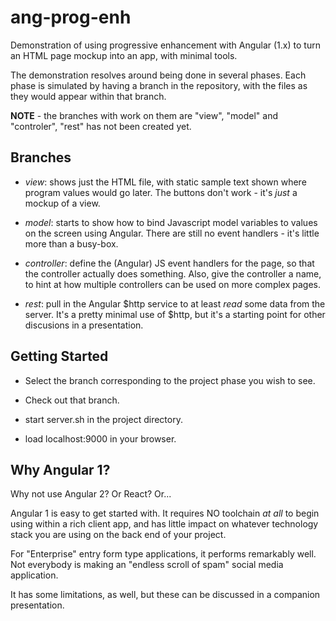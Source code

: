 # ang-prog-enh
Demonstration of using progressive enhancement with Angular (1.x)
to turn an HTML page mockup into an app, with minimal tools.

The demonstration resolves around being done in several phases.
Each phase is simulated by having a branch in the repository,
with the files as they would appear within that branch.

**NOTE** - the branches with work on them are "view", "model" and "controler",
"rest" has not been created yet.

## Branches

* *view*: shows just the HTML file,
with static sample text shown where program values would go later.
The buttons don't work - it's *just* a mockup of a view.

* *model*: starts to show how to bind Javascript model variables
to values on the screen using Angular.
There are still no event handlers - it's little more than a busy-box.

* *controller*: define the (Angular) JS event handlers for the page,
so that the controller actually does something.
Also, give the controller a name, to hint at how multiple
controllers can be used on more complex pages.

* *rest*: pull in the Angular $http service
to at least *read* some data from the server.
It's a pretty minimal use of $http,
but it's a starting point for other discusions in a presentation.

## Getting Started

* Select the branch corresponding to the project phase you wish to see.

* Check out that branch.

* start server.sh in the project directory.

* load localhost:9000 in your browser.

## Why Angular 1?

Why not use Angular 2?  Or React?  Or...

Angular 1 is easy to get started with.  It requires NO toolchain *at all*
to begin using within a rich client app,
and has little impact on whatever technology stack you are using
on the back end of your project.

For "Enterprise" entry form type applications,
it performs remarkably well.
Not everybody is making an "endless scroll of spam"
social media application.

It has some limitations, as well,
but these can be discussed in a companion presentation.

